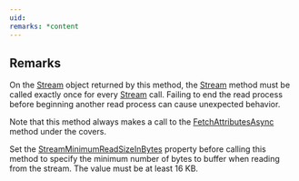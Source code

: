 ```yaml
---
uid: 
remarks: *content
---
```

## Remarks  
 On the [Stream](assetId:///T:System.IO.Stream?qualifyHint=False&autoUpgrade=True) object returned by this method, the [Stream](assetId:///T:System.IO.Stream?qualifyHint=False&autoUpgrade=True) method must be called exactly once for every [Stream](assetId:///T:System.IO.Stream?qualifyHint=False&autoUpgrade=True) call.              Failing to end the read process before beginning another read process can cause unexpected behavior.  
  
 Note that this method always makes a call to the [FetchAttributesAsync](assetId:///M:Microsoft.WindowsAzure.Storage.Blob.ICloudBlob.FetchAttributesAsync(Microsoft.WindowsAzure.Storage.AccessCondition,Microsoft.WindowsAzure.Storage.Blob.BlobRequestOptions,Microsoft.WindowsAzure.Storage.OperationContext,System.Threading.CancellationToken)?qualifyHint=False&autoUpgrade=True) method under the covers.  
  
 Set the [StreamMinimumReadSizeInBytes](assetId:///P:Microsoft.WindowsAzure.Storage.Blob.ICloudBlob.StreamMinimumReadSizeInBytes?qualifyHint=False&autoUpgrade=True) property before calling this method to specify the minimum             number of bytes to buffer when reading from the stream. The value must be at least 16 KB.